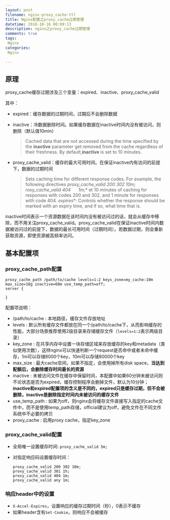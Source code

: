 ```yaml
---
layout: post
filename: nginx-proxy_cache-ttl
title: Nginx配置之proxy_cache过期管理
datetime: 2018-10-16 00:09:13
description: nginx之proxy_cache过期管理
comments: true
tags:
 Nginx
categories:
 Nginx
 
---
```


## 原理

proxy_cache缓存过期涉及三个变量：expired、inactive、proxy_cache_valid



其中：

- expired：缓存数据的过期时间，过期后不会删除数据

- inactive：冷数据删除时间。如果缓存数据在inactive时间内没有被访问，则删除（默认值10min）

  >Cached data that are not accessed during the time specified by the **inactive** parameter get removed from the cache regardless of their freshness. By default,**inactive** is set to 10 minutes.

- proxy_cache_valid：缓存的最大可用时间。在保证inactive内有访问的前提下，数据的过期时间
  >Sets caching time for different response codes. For example, the following directives
 *proxy_cache_valid 200 302 10m;
 roxy_cache_valid 404      1m;**
 et 10 minutes of caching for responses with codes 200 and 302, and 1 minute for responses with code 404.
 *expires**: Controls whether the response should be marked with an expiry time, and if so, what time that is.



inactive时间表示一个资源数据在该时间内没有被访问过的话，就会从缓存中移除，而不用关注proxy_cache_valid。proxy_cache_valid在保证inactive时间内数据被访问过的前提下，数据的最长可用时间（过期时间）。若数据过期，则会重新获取资源，即使资源被高频率访问。



## 基本配置项

### proxy_cache_path配置

```
proxy_cache_path /path/to/cache levels=1:2 keys_zone=my_cache:10m max_size=10g inactive=60m use_temp_path=off;
server {
    
}
```

配置项说明：

- /path/to/cache : 本地路径，缓存文件存放地址
- levels : 默认所有缓存文件都放在同一个/path/to/cache下，从而影响缓存的性能，大部分场景推荐使用2级目录来存储缓存文件（`levels=1:2`表示两级目录）
- key_zone : 在共享内存中设置一块存储区域来存放缓存的key和metadata（类似使用次数），这样nginx可以快速判断一个request是否命中或者未命中缓存，1m可以存储8000个key，10m可以存储80000个key
- max_size : 最大cache空间，如果不指定，会使用掉所有disk space，**当达到配额后，会删除缓存时间最长的资源**
- inactive : 未被访问文件在缓存中保留时间，本配置中如果60分钟未被访问则不论状态是否为expired，缓存控制程序会删掉文件，默认为10分钟；**inactive和expired配置项的含义是不同的，expired只是缓存过期，但不会被删除，inactive是删除指定时间内未被访问的缓存文件**
- use_temp_path : 如果为off，则nginx会将缓存文件直接写入指定的cache文件中，而不是使用temp_path存储，official建议为off，避免文件在不同文件系统中不必要的拷贝
- proxy_cache : 启用proxy cache，指定key_zone



### proxy_cache_valid配置

- 全局唯一设置缓存时间:  `proxy_cache_valid 5m;`

- 对指定响应码设置缓存时间：

  ```
  proxy_cache_valid 200 302 10m; 
  proxy_cache_valid 301 1h; 
  proxy_cache_valid 404 1m; 
  proxy_cache_valid any 1m;
  ```

### 响应header中的设置

- `X-Accel-Expires`，设置响应的缓存过期时间（秒），0表示不缓存
- 如果header含有`Set-Cookie`，则响应不会被缓存








